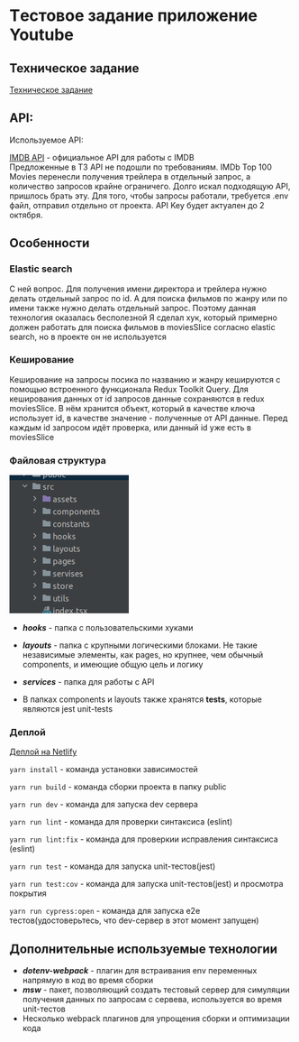 # Tестовое задание приложение Youtube

## Техническое задание

[Техническое задание](https://github.com/foxnorth228/movies-searcher/blob/master/README_youtube.md)

## API:

Используемое API:

[IMDB API](https://imdb-api.com/) - официальное API для работы с IMDB   
Предложенные в ТЗ API не подошли по требованиям. IMDb Top 100 Movies перенесли получения трейлера в отдельный запрос, 
а количество запросов крайне ограничего. Долго искал подходящую API, пришлось брать эту. 
Для того, чтобы запросы работали, требуется .env файл, отправил отдельно от проекта. API Key будет актуален до 2 октября. 

## Особенности

### Elastic search

С ней вопрос. Для получения имени директора и трейлера нужно делать отдельный запрос по id.
А для поиска фильмов по жанру или по имени также нужно делать отдельный запрос. Поэтому данная технология оказалась бесполезной
Я сделал хук, который примерно должен работать для поиска фильмов в moviesSlice согласно elastic search, но в проекте он не используется

### Кеширование

Кеширование на запросы посика по названию и жанру кешируются с помощью встроенного функционала Redux Toolkit Query.
Для кеширования данных от id запросов данные сохраняются в redux moviesSlice. В нём хранится объект,
который в качестве ключа использует id, в качестве значение - полученные от API данные.
Перед каждым id запросом идёт проверка, или данный id уже есть в moviesSlice

### Файловая структура

![img.png](img.png)

- ***hooks*** - папка с пользовательскими хуками

- ***layouts*** - папка с крупными логическими блоками. Не такие независимые элементы, как pages, но крупнее, чем обычный components, и имеющие общую цель и логику

- ***services*** - папка для работы с API

- В папках components и layouts также хранятся __tests__, которые являются jest unit-tests

### Деплой

[Деплой на Netlify](https://master--cosmic-melba-e0d448.netlify.app/)

```yarn install``` - команда установки зависимостей

```yarn run build``` - команда сборки проекта в папку public

```yarn run dev``` - команда для запуска dev сервера

```yarn run lint``` - команда для проверки синтаксиса (eslint)

```yarn run lint:fix``` - команда для проверкии исправления синтаксиса (eslint)

```yarn run test``` - команда для запуска unit-тестов(jest)

```yarn run test:cov``` - команда для запуска unit-тестов(jest) и просмотра покрытия

```yarn run cypress:open``` - команда для запуска e2e тестов(удостоверьтесь, что dev-сервер в этот момент запущен)

## Дополнительные используемые технологии

- ***dotenv-webpack*** - плагин для встраивания env переменных напрямую в код во время сборки
- ***msw*** - пакет, позволяющий создать тестовый сервер для симуляции получения данных по запросам с сервева, используется во время unit-тестов
- Несколько webpack плагинов для упрощения сборки и оптимизации кода
